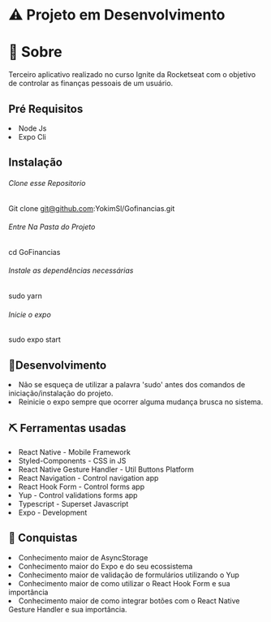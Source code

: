 # ⚠️ Projeto em Desenvolvimento
# 🧐 Sobre
Terceiro aplicativo realizado no curso Ignite da Rocketseat com o objetivo de controlar as finanças pessoais de um usuário.

## Pré Requisitos

<li>Node Js</li>
<li>Expo Cli</li>

## Instalação

###### Clone esse Repositorio

Git clone git@github.com:YokimSl/Gofinancias.git

###### Entre Na Pasta do Projeto
  cd GoFinancias
 
###### Instale as dependências necessárias
  sudo yarn
###### Inicie o expo
sudo expo start

## 🚀Desenvolvimento
<li>Não se esqueça de utilizar a palavra 'sudo' antes dos comandos de iniciação/instalação do projeto.</li>
<li>Reinicie o expo sempre que ocorrer alguma mudança brusca no sistema.</li>

## ⛏️ Ferramentas usadas
<li>React Native - Mobile Framework
<li>Styled-Components - CSS in JS
<li>React Native Gesture Handler - Util Buttons Platform</li>
<li>React Navigation - Control navigation app</li>
<li>React Hook Form - Control forms app</li>
<li>Yup - Control validations forms app</li>
<li>Typescript - Superset Javascript</li>
<li>Expo - Development</li>

## 🎉 Conquistas
<li>Conhecimento maior de AsyncStorage</li>
<li>Conhecimento maior do Expo e do seu ecossistema</li>
<li>Conhecimento maior de validação de formulários utilizando o Yup</li>
<li>Conhecimento maior de como utilizar o React Hook Form e sua importância</li>
<li>Conhecimento maior de como integrar botões com o React Native Gesture Handler e sua importância.</li>

